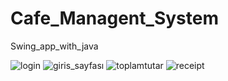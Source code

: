 # Cafe_Managent_System
Swing_app_with_java

![login](https://user-images.githubusercontent.com/83315932/220312737-a8ef39ef-b71a-41f9-814d-dfd4375aac11.png)
![giris_sayfası](https://user-images.githubusercontent.com/83315932/220312721-bc4d121c-a5c1-4247-b4e5-779a15128595.png)
![toplamtutar](https://user-images.githubusercontent.com/83315932/220312744-a82250c3-0474-4a7a-82eb-dddd7f4893f7.png)
![receipt](https://user-images.githubusercontent.com/83315932/220312741-93e363fa-62cb-44bc-bbcb-ce5beab41c93.png)


